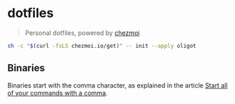 # dotfiles

>  Personal dotfiles, powered by [chezmoi](https://www.chezmoi.io/)

```bash
sh -c "$(curl -fsLS chezmoi.io/get)" -- init --apply oligot
```

## Binaries

Binaries start with the comma character, as explained in the article
[Start all of your commands with a comma](https://rhodesmill.org/brandon/2009/commands-with-comma/).
